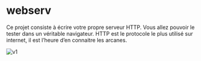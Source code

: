 # webserv

Ce projet consiste à écrire votre propre serveur HTTP.
Vous allez pouvoir le tester dans un véritable navigateur.
HTTP est le protocole le plus utilisé sur internet, il est l’heure d’en connaitre les
arcanes.

![v1](https://user-images.githubusercontent.com/6858956/145962383-3e58e2f4-0804-4989-9988-b3e7ec056f83.jpg)

